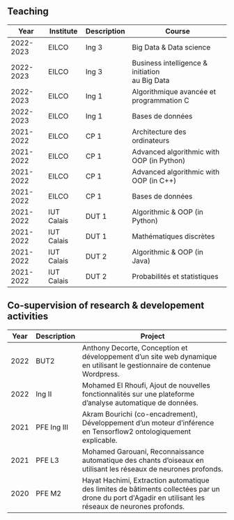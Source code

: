 ## Teaching

Year| Institute | Description | Course|
| ----------- |----------- | ----------- |----------- |
|2022-2023| EILCO | Ing 3 |Big Data & Data science
|2022-2023| EILCO | Ing 3 |Business intelligence & initiation <br> au Big Data
|2022-2023| EILCO | Ing 1 |Algorithmique avancée et programmation C
|2022-2023| EILCO | Ing 1 |Bases de données
|2021-2022| EILCO | CP 1 |Architecture des ordinateurs
|2021-2022| EILCO | CP 1 |Advanced algorithmic with OOP (in Python)
|2021-2022| EILCO | CP 1 |Advanced algorithmic with OOP (in C++)
|2021-2022| EILCO | CP 1 |Bases de données
|2021-2022| IUT Calais | DUT 1  |Algorithmic & OOP (in Python)
|2021-2022| IUT Calais   | DUT 1  |Mathématiques discrètes
|2021-2022| IUT Calais    | DUT 2  |Algorithmic & OOP (in Java)
|2021-2022| IUT Calais    | DUT 2  |Probabilités et statistiques


## Co-supervision of research & developement activities

| Year | Description | Project|
| ------ | ----------- |----------- |
| 2022 | BUT2 |Anthony Decorte, Conception et développement d’un site web dynamique en utilisant le gestionnaire de contenue Wordpress.
|2022 | Ing II |Mohamed El Rhoufi, Ajout de nouvelles fonctionnalités sur une plateforme d’analyse automatique de données.
| 2021 | PFE Ing III |Akram Bourichi (co-encadrement), Développement d’un moteur d’inférence en Tensorflow2 ontologiquement explicable.
| 2021 | PFE L3 |Mohamed Garouani, Reconnaissance automatique des chants d’oiseaux en utilisant les réseaux de neurones profonds.
| 2020 | PFE M2 |Hayat Hachimi, Extraction automatique des limites de bâtiments collectées par un drone du port d'Agadir en utilisant les réseaux de neurones profonds.
